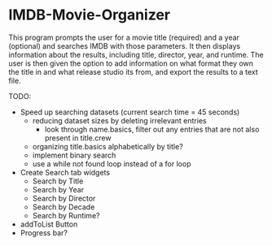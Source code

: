 # IMDB-Movie-Organizer
This program prompts the user for a movie title (required) and a year (optional) and searches IMDB with those parameters. 
It then displays information about the results, including title, director, year, and runtime.
The user is then given the option to add information on what format they own the title in and what release studio its from, and export the results to a text file.

TODO:
* Speed up searching datasets (current search time = 45 seconds)
  * reducing dataset sizes by deleting irrelevant entries
    * look through name.basics, filter out any entries that are not also present in title.crew
  * organizing title.basics alphabetically by title?
  * implement binary search 
  * use a while not found loop instead of a for loop
* Create Search tab widgets
  * Search by Title
  * Search by Year
  * Search by Director
  * Search by Decade
  * Search by Runtime?
* addToList Button
* Progress bar?
